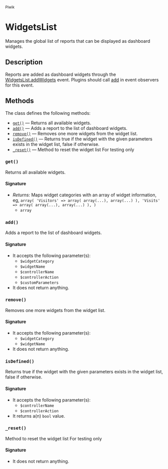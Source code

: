 <small>Piwik</small>

WidgetsList
===========

Manages the global list of reports that can be displayed as dashboard widgets.

Description
-----------

Reports are added as dashboard widgets through the [WidgetsList.addWidgets](#)
event. Plugins should call [add](#add) in event observers for this event.


Methods
-------

The class defines the following methods:

- [`get()`](#get) &mdash; Returns all available widgets.
- [`add()`](#add) &mdash; Adds a report to the list of dashboard widgets.
- [`remove()`](#remove) &mdash; Removes one more widgets from the widget list.
- [`isDefined()`](#isDefined) &mdash; Returns true if the widget with the given parameters exists in the widget list, false if otherwise.
- [`_reset()`](#_reset) &mdash; Method to reset the widget list For testing only

<a name="get" id="get"></a>
### `get()`

Returns all available widgets.

#### Signature

- _Returns:_ Maps widget categories with an array of widget information, eg, ``` array( 'Visitors' => array( array(...), array(...) ), 'Visits' => array( array(...), array(...) ), ) ```
    - `array`

<a name="add" id="add"></a>
### `add()`

Adds a report to the list of dashboard widgets.

#### Signature

- It accepts the following parameter(s):
    - `$widgetCategory`
    - `$widgetName`
    - `$controllerName`
    - `$controllerAction`
    - `$customParameters`
- It does not return anything.

<a name="remove" id="remove"></a>
### `remove()`

Removes one more widgets from the widget list.

#### Signature

- It accepts the following parameter(s):
    - `$widgetCategory`
    - `$widgetName`
- It does not return anything.

<a name="isdefined" id="isdefined"></a>
### `isDefined()`

Returns true if the widget with the given parameters exists in the widget list, false if otherwise.

#### Signature

- It accepts the following parameter(s):
    - `$controllerName`
    - `$controllerAction`
- It returns a(n) `bool` value.

<a name="_reset" id="_reset"></a>
### `_reset()`

Method to reset the widget list For testing only

#### Signature

- It does not return anything.

